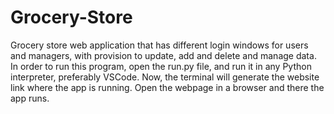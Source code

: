 # Grocery-Store
Grocery store web application that has different login windows for users and managers, with provision to update, add and delete and manage data. In order to run this program, open the run.py file, and run it in any Python interpreter, preferably VSCode. Now, the terminal will generate the website link where the app is running. Open the webpage in a browser and there the app runs.
